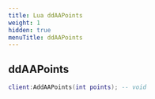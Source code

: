```yaml
---
title: Lua ddAAPoints
weight: 1
hidden: true
menuTitle: ddAAPoints
---
```

## ddAAPoints
```lua
client:AddAAPoints(int points); -- void
```